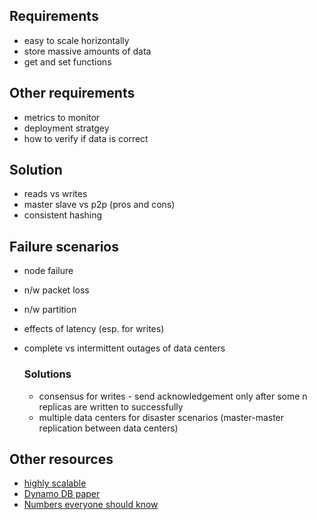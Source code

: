 ## Requirements

- easy to scale horizontally
- store massive amounts of data
- get and set functions


## Other requirements
- metrics to monitor
- deployment stratgey
- how to verify if data is correct


## Solution
- reads vs writes
- master slave vs p2p (pros and cons)
- consistent hashing


## Failure scenarios
- node failure
- n/w packet loss
- n/w partition
- effects of latency (esp. for writes)
- complete vs intermittent outages of data centers

  ### Solutions
  - consensus for writes - send acknowledgement only after some n replicas are written to successfully
  - multiple data centers for disaster scenarios (master-master replication between data centers)
    

## Other resources
- [highly scalable](https://highlyscalable.wordpress.com/2012/09/18/distributed-algorithms-in-nosql-databases/)
- [Dynamo DB paper](http://www.read.seas.harvard.edu/~kohler/class/cs239-w08/decandia07dynamo.pdf)
- [Numbers everyone should know](http://highscalability.com/numbers-everyone-should-know)
